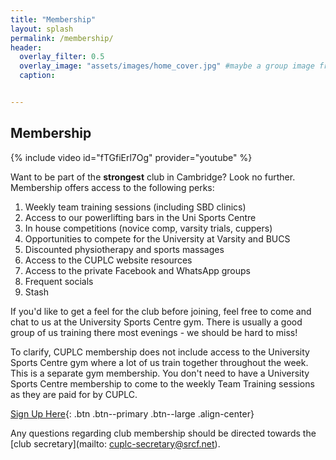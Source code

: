 ```yaml
---
title: "Membership"
layout: splash
permalink: /membership/
header:
  overlay_filter: 0.5
  overlay_image: "assets/images/home_cover.jpg" #maybe a group image from novice comp?
  caption:


---
```


## Membership

{% include video id="fTGfiErl7Og" provider="youtube" %}

Want to be part of the **strongest** club in Cambridge?  Look no further. Membership offers access to the following perks:

1. Weekly team training sessions (including SBD clinics)
2. Access to our powerlifting bars in the Uni Sports Centre
3. In house competitions (novice comp, varsity trials, cuppers)
4. Opportunities to compete for the University at Varsity and BUCS
5. Discounted physiotherapy and sports massages
6. Access to the CUPLC website resources
7. Access to the private Facebook and WhatsApp groups
8. Frequent socials
9. Stash

If you'd like to get a feel for the club before joining, feel free to come and chat to us at the University Sports Centre gym. There is usually a good group of us training there most evenings - we should be hard to miss!

To clarify, CUPLC membership does not include access to the University Sports Centre gym where a lot of us train together throughout the week. This is a separate gym membership. You don't need to have a University Sports Centre membership to come to the weekly Team Training sessions as they are paid for by CUPLC. 

[Sign Up Here](https://forms.gle/4vjmT3swVDQbvQyV8  ){: .btn .btn--primary .btn--large .align-center}


Any questions regarding club membership should be directed towards the [club secretary](mailto: cuplc-secretary@srcf.net).
